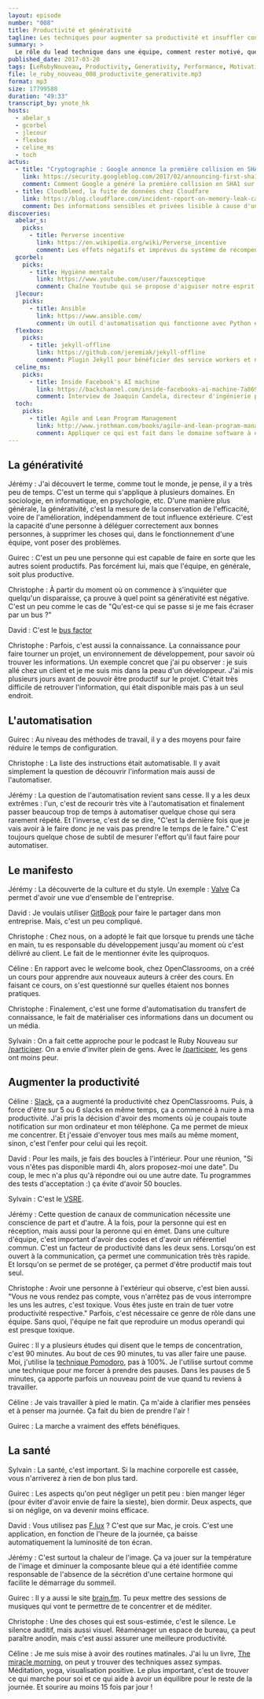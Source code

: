 ```yaml
---
layout: episode
number: "008"
title: Productivité et générativité
tagline: Les techniques pour augmenter sa productivité et insuffler confiance et motivation.
summary: >
  Le rôle du lead technique dans une équipe, comment rester motivé, que faire pour améliorer sa performance, les méthodes pour y parvenir sur la durée.
published_date: 2017-03-20
tags: [LeRubyNouveau, Productivity, Generativity, Performance, Motivation]
file: le_ruby_nouveau_008_productivite_generativite.mp3
format: mp3
size: 17799588
duration: "49:33"
transcript_by: ynote_hk
hosts:
  - abelar_s
  - gcorbel
  - jlecour
  - flexbox
  - celine_ms
  - toch
actus:
  - title: "Cryptographie : Google annonce la première collision en SHA1"
    link: https://security.googleblog.com/2017/02/announcing-first-sha1-collision.html
    comment: Comment Google a généré la première collision en SHA1 sur deux fichiers PDF
  - title: Cloudbleed, la fuite de données chez Cloudfare
    link: https://blog.cloudflare.com/incident-report-on-memory-leak-caused-by-cloudflare-parser-bug/
    comment: Des informations sensibles et privées lisible à cause d'un bug de sécurité sur la taille de buffer
discoveries:
  abelar_s:
    picks:
      - title: Perverse incentive
        link: https://en.wikipedia.org/wiki/Perverse_incentive
        comment: Les effets négatifs et imprévus du système de récompense
  gcorbel:
    picks:
      - title: Hygiène mentale
        link: https://www.youtube.com/user/fauxsceptique
        comment: Chaîne Youtube qui se propose d'aiguiser notre esprit critique
  jlecour:
    picks:
      - title: Ansible
        link: https://www.ansible.com/
        comment: Un outil d'automatisation qui fonctionne avec Python et une simple connexion ssh
  flexbox:
    picks:
      - title: jekyll-offline
        link: https://github.com/jeremiak/jekyll-offline
        comment: Plugin Jekyll pour bénéficier des service workers et notamment, la possibilité de offline
  celine_ms:
    picks:
      - title: Inside Facebook's AI machine
        link: https://backchannel.com/inside-facebooks-ai-machine-7a869b922ea7#.ljjbltrmp
        comment: Interview de Joaquin Candela, directeur d'ingénierie pour le machine learning chez Facebook
  toch:
    picks:
      - title: Agile and Lean Program Management
        link: http://www.jrothman.com/books/agile-and-lean-program-management-scaling-collaboration-across-the-organization/
        comment: Appliquer ce qui est fait dans le domaine software à échelle d'une entreprise
---
```


## La générativité

Jérémy : J'ai découvert le terme, comme tout le monde, je pense, il y a très peu de temps. C'est un terme qui s'applique à plusieurs domaines. En sociologie, en informatique, en psychologie, etc. D'une manière plus générale, la générativité, c'est la mesure de la conservation de l'efficacité, voire de l'amélioration, indépendamment de tout influence extérieure. C'est la capacité d'une personne à déléguer correctement aux bonnes personnes, à supprimer les choses qui, dans le fonctionnement d'une équipe, vont poser des problèmes.

Guirec : C'est un peu une personne qui est capable de faire en sorte que les autres soient productifs. Pas forcément lui, mais que l'équipe, en générale, soit plus productive.

Christophe : À partir du moment où on commence à s'inquiéter que quelqu'un disparaisse, ça prouve à quel point sa générativité est négative. C'est un peu comme le cas de "Qu'est-ce qui se passe si je me fais écraser par un bus ?"

David : C'est le [bus factor](https://en.wikipedia.org/wiki/Bus_factor)

Christophe : Parfois, c'est aussi la connaissance. La connaissance pour faire tourner un projet, un environnement de développement, pour savoir où trouver les informations. Un exemple concret que j'ai pu observer : je suis allé chez un client et je me suis mis dans la peau d'un développeur. J'ai mis plusieurs jours avant de pouvoir être productif sur le projet. C'était très difficile de retrouver l'information, qui était disponible mais pas à un seul endroit.

## L'automatisation

Guirec : Au niveau des méthodes de travail, il y a des moyens pour faire réduire le temps de configuration.

Christophe : La liste des instructions était automatisable. Il y avait simplement la question de découvrir l'information mais aussi de l'automatiser.

Jérémy : La question de l'automatisation revient sans cesse. Il y a les deux extrêmes : l'un, c'est de recourir très vite à l'automatisation et finalement passer beaucoup trop de temps à automatiser quelque chose qui sera rarement répété. Et l'inverse, c'est de se dire, "C'est la dernière fois que je vais avoir à le faire donc je ne vais pas prendre le temps de le faire." C'est toujours quelque chose de subtil de mesurer l'effort qu'il faut faire pour automatiser.

## Le manifesto

Jérémy : La découverte de la culture et du style. Un exemple : [Valve](http://www.valvesoftware.com/company/Valve_Handbook_LowRes.pdf) Ca permet d'avoir une vue d'ensemble de l'entreprise.

David : Je voulais utiliser [GitBook](https://www.gitbook.com/) pour faire le partager dans mon entreprise. Mais, c'est un peu compliqué.

Christophe : Chez nous, on a adopté le fait que lorsque tu prends une tâche en main, tu es responsable du développement jusqu'au moment où c'est délivré au client. Le fait de le mentionner évite les quiproquos.

Céline : En rapport avec le welcome book, chez OpenClassrooms, on a créé un cours pour apprendre aux nouveaux auteurs à créer des cours. En faisant ce cours, on s'est questionné sur quelles étaient nos bonnes pratiques.

Christophe : Finalement, c'est une forme d'automatisation du transfert de connaissance, le fait de matérialiser ces informations dans un document ou un média.

Sylvain : On a fait cette approche pour le podcast le Ruby Nouveau sur [/participer](https://lerubynouveau.fr/participer). On a envie d'inviter plein de gens. Avec le [/participer](https://lerubynouveau.fr/participer), les gens ont moins peur.

## Augmenter la productivité

Céline : [Slack](https://slack.com/), ça a augmenté la productivité chez OpenClassrooms. Puis, à force d'être sur 5 ou 6 slacks en même temps, ça a commencé à nuire à ma productivité. J'ai pris la décision d'avoir des moments où je coupais toute notification sur mon ordinateur et mon téléphone. Ça me permet de mieux me concentrer. Et j'essaie d'envoyer tous mes mails au même moment, sinon, c'est l'enfer pour celui qui les reçoit.

David : Pour les mails, je fais des boucles à l'intérieur. Pour une réunion, "Si vous n'êtes pas disponible mardi 4h, alors proposez-moi une date". Du coup, le mec n'a plus qu'à répondre oui ou une autre date. Tu programmes des tests d'acceptation :) ça évite d'avoir 50 boucles.

Sylvain : C'est le [VSRE](http://vsre.info/).

Jérémy : Cette question de canaux de communication nécessite une conscience de part et d'autre. À la fois, pour la personne qui est en réception, mais aussi pour la peronne qui en émet. Dans une culture d'équipe, c'est important d'avoir des codes et d'avoir un référentiel commun. C'est un facteur de productivité dans les deux sens. Lorsqu'on est ouvert à la communication, ça permet une communication très très rapide. Et lorsqu'on se permet de se protéger, ça permet d'être productif mais tout seul.

Christophe : Avoir une personne à l'extérieur qui observe, c'est bien aussi. "Vous ne vous rendez pas compte, vous n'arrêtez pas de vous interrompre les uns les autres, c'est toxique. Vous êtes juste en train de tuer votre productivité respective." Parfois, c'est nécessaire ce genre de rôle dans une équipe. Sans quoi, l'équipe ne fait que reproduire un modus operandi qui est presque toxique.

Guirec : Il y a plusieurs études qui disent que le temps de concentration, c'est 90 minutes. Au bout de ces 90 minutes, tu vas aller faire une pause. Moi, j'utilise la [technique Pomodoro](https://fr.wikipedia.org/wiki/Technique_Pomodoro), pas à 100%. Je l'utilise surtout comme une technique pour me forcer à prendre des pauses. Dans les pauses de 5 minutes, ça apporte parfois un nouveau point de vue quand tu reviens à travailler.

Céline : Je vais travailler à pied le matin. Ça m'aide à clarifier mes pensées et à penser ma journée. Ça fait du bien de prendre l'air !

Guirec : La marche a vraiment des effets bénéfiques.

## La santé

Sylvain : La santé, c'est important. Si la machine corporelle est cassée, vous n'arriverez à rien de bon plus tard.

Guirec : Les aspects qu'on peut négliger un petit peu : bien manger léger (pour éviter d'avoir envie de faire la sieste), bien dormir. Deux aspects, que si on néglige, on va devenir moins efficace.

David : Vous utilisez pas [F.lux](https://justgetflux.com/) ? C'est que sur Mac, je crois. C'est une application, en fonction de l'heure de la journée, ça baisse automatiquement la luminosité de ton écran.

Jérémy : C'est surtout la chaleur de l'image. Ça va jouer sur la température de l'image et diminuer la composante bleue qui a été identifiée comme responsable de l'absence de la sécrétion d'une certaine hormone qui facilite le démarrage du sommeil.

Guirec : Il y a aussi le site [brain.fm](https://www.brain.fm/). Tu peux mettre des sessions de musiques qui vont te permettre de te concentrer et de méditer.

Christophe : Une des choses qui est sous-estimée, c'est le silence. Le silence auditif, mais aussi visuel. Réaménager un espace de bureau, ça peut paraître anodin, mais c'est aussi assurer une meilleure productivité.

Céline : Je me suis mise à avoir des routines matinales. J'ai lu un livre, [The miracle morning](https://medium.com/france/the-miracle-morning-ou-comment-obtenir-la-vie-dont-vous-r%C3%AAvez-en-vous-levant-plus-t%C3%B4t-208e21622ca7#.spmebugix), on peut y trouver des techniques assez sympas. Méditation, yoga, visualisation positive. Le plus important, c'est de trouver ce qui marche pour soi et ce qui aide à avoir un équilibre pour le reste de la journée. Et sourire au moins 15 fois par jour !

